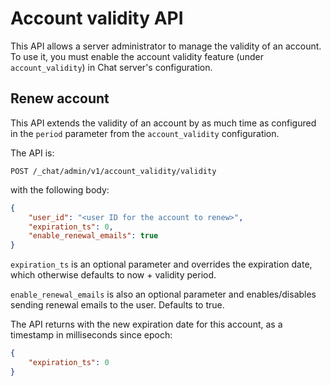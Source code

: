 # Account validity API

This API allows a server administrator to manage the validity of an account. To
use it, you must enable the account validity feature (under
`account_validity`) in Chat server's configuration.

## Renew account

This API extends the validity of an account by as much time as configured in the
`period` parameter from the `account_validity` configuration.

The API is:

```
POST /_chat/admin/v1/account_validity/validity
```

with the following body:

```json
{
    "user_id": "<user ID for the account to renew>",
    "expiration_ts": 0,
    "enable_renewal_emails": true
}
```


`expiration_ts` is an optional parameter and overrides the expiration date,
which otherwise defaults to now + validity period.

`enable_renewal_emails` is also an optional parameter and enables/disables
sending renewal emails to the user. Defaults to true.

The API returns with the new expiration date for this account, as a timestamp in
milliseconds since epoch:

```json
{
    "expiration_ts": 0
}
```
